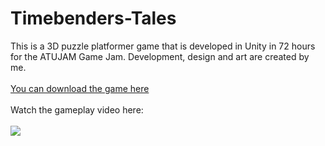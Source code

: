 # Timebenders-Tales

This is a 3D puzzle platformer game that is developed in Unity in 72 hours for the ATUJAM Game Jam. Development, design and art are created by me. <br><br>
[You can download the game here](https://duygudumlupinar.itch.io/graveyard-witch)<br><br>
Watch the gameplay video here:<br><br>
[![](https://img.youtube.com/vi/3I8TP3d7Ia4/0.jpg)](https://www.youtube.com/watch?v=3I8TP3d7Ia4)
